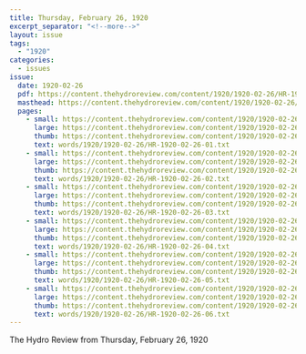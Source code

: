 ```yaml
---
title: Thursday, February 26, 1920
excerpt_separator: "<!--more-->"
layout: issue
tags:
  - "1920"
categories:
  - issues
issue:
  date: 1920-02-26
  pdf: https://content.thehydroreview.com/content/1920/1920-02-26/HR-1920-02-26.pdf
  masthead: https://content.thehydroreview.com/content/1920/1920-02-26/masthead/HR-1920-02-26.jpg
  pages:
    - small: https://content.thehydroreview.com/content/1920/1920-02-26/small/HR-1920-02-26-01.jpg
      large: https://content.thehydroreview.com/content/1920/1920-02-26/large/HR-1920-02-26-01.jpg
      thumb: https://content.thehydroreview.com/content/1920/1920-02-26/thumbnails/HR-1920-02-26-01.jpg
      text: words/1920/1920-02-26/HR-1920-02-26-01.txt
    - small: https://content.thehydroreview.com/content/1920/1920-02-26/small/HR-1920-02-26-02.jpg
      large: https://content.thehydroreview.com/content/1920/1920-02-26/large/HR-1920-02-26-02.jpg
      thumb: https://content.thehydroreview.com/content/1920/1920-02-26/thumbnails/HR-1920-02-26-02.jpg
      text: words/1920/1920-02-26/HR-1920-02-26-02.txt
    - small: https://content.thehydroreview.com/content/1920/1920-02-26/small/HR-1920-02-26-03.jpg
      large: https://content.thehydroreview.com/content/1920/1920-02-26/large/HR-1920-02-26-03.jpg
      thumb: https://content.thehydroreview.com/content/1920/1920-02-26/thumbnails/HR-1920-02-26-03.jpg
      text: words/1920/1920-02-26/HR-1920-02-26-03.txt
    - small: https://content.thehydroreview.com/content/1920/1920-02-26/small/HR-1920-02-26-04.jpg
      large: https://content.thehydroreview.com/content/1920/1920-02-26/large/HR-1920-02-26-04.jpg
      thumb: https://content.thehydroreview.com/content/1920/1920-02-26/thumbnails/HR-1920-02-26-04.jpg
      text: words/1920/1920-02-26/HR-1920-02-26-04.txt
    - small: https://content.thehydroreview.com/content/1920/1920-02-26/small/HR-1920-02-26-05.jpg
      large: https://content.thehydroreview.com/content/1920/1920-02-26/large/HR-1920-02-26-05.jpg
      thumb: https://content.thehydroreview.com/content/1920/1920-02-26/thumbnails/HR-1920-02-26-05.jpg
      text: words/1920/1920-02-26/HR-1920-02-26-05.txt
    - small: https://content.thehydroreview.com/content/1920/1920-02-26/small/HR-1920-02-26-06.jpg
      large: https://content.thehydroreview.com/content/1920/1920-02-26/large/HR-1920-02-26-06.jpg
      thumb: https://content.thehydroreview.com/content/1920/1920-02-26/thumbnails/HR-1920-02-26-06.jpg
      text: words/1920/1920-02-26/HR-1920-02-26-06.txt
---
```


The Hydro Review from Thursday, February 26, 1920

<!--more-->

